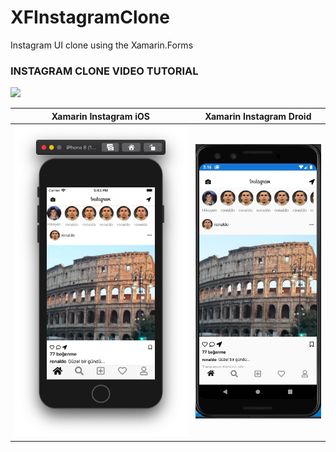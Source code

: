 # XFInstagramClone
Instagram UI clone using the Xamarin.Forms

### INSTAGRAM CLONE VIDEO TUTORIAL

[![](http://img.youtube.com/vi/XY63W95ublo/0.jpg)](http://www.youtube.com/watch?v=XY63W95ublo)

Xamarin Instagram iOS            |  Xamarin Instagram Droid
:-------------------------:|:-------------------------:
![Xamarin Instagram iOS](images/xf_instagram_iOS.png) | ![Xamarin Instagram Droid](images/xf_instagram_droid.PNG) 




